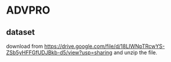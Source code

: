 # ADVPRO
## dataset
download from <https://drive.google.com/file/d/18LIWNpTRcwYS-ZSb5yHFFGfUDJBkb-d5/view?usp=sharing> and unzip the file.
 
